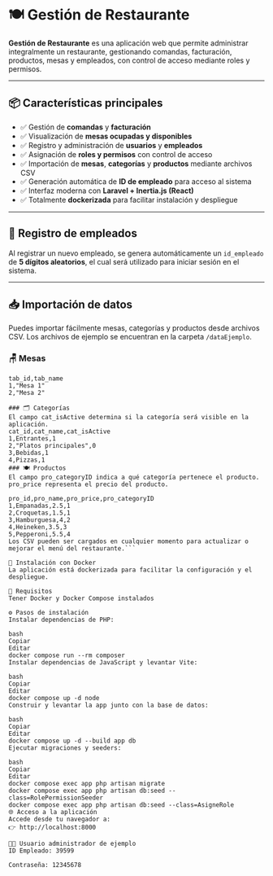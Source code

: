 # 🍽️ Gestión de Restaurante

**Gestión de Restaurante** es una aplicación web que permite administrar integralmente un restaurante, gestionando comandas, facturación, productos, mesas y empleados, con control de acceso mediante roles y permisos.

---

## 📦 Características principales

- ✅ Gestión de **comandas** y **facturación**
- ✅ Visualización de **mesas ocupadas y disponibles**
- ✅ Registro y administración de **usuarios** y **empleados**
- ✅ Asignación de **roles y permisos** con control de acceso
- ✅ Importación de **mesas**, **categorías** y **productos** mediante archivos CSV
- ✅ Generación automática de **ID de empleado** para acceso al sistema
- ✅ Interfaz moderna con **Laravel + Inertia.js (React)**
- ✅ Totalmente **dockerizada** para facilitar instalación y despliegue

---

## 👥 Registro de empleados

Al registrar un nuevo empleado, se genera automáticamente un `id_empleado` de **5 dígitos aleatorios**, el cual será utilizado para iniciar sesión en el sistema.

---

## 📥 Importación de datos

Puedes importar fácilmente mesas, categorías y productos desde archivos CSV. Los archivos de ejemplo se encuentran en la carpeta `/dataEjemplo`.

### 🪑 Mesas

```csv
tab_id,tab_name
1,"Mesa 1"
2,"Mesa 2"

### 🗂️ Categorías
El campo cat_isActive determina si la categoría será visible en la aplicación.
cat_id,cat_name,cat_isActive
1,Entrantes,1
2,"Platos principales",0
3,Bebidas,1
4,Pizzas,1
### 🍽️ Productos
El campo pro_categoryID indica a qué categoría pertenece el producto.
pro_price representa el precio del producto.

pro_id,pro_name,pro_price,pro_categoryID
1,Empanadas,2.5,1
2,Croquetas,1.5,1
3,Hamburguesa,4,2
4,Heineken,3.5,3
5,Pepperoni,5.5,4
Los CSV pueden ser cargados en cualquier momento para actualizar o mejorar el menú del restaurante.```

🐳 Instalación con Docker
La aplicación está dockerizada para facilitar la configuración y el despliegue.

🔧 Requisitos
Tener Docker y Docker Compose instalados

⚙️ Pasos de instalación
Instalar dependencias de PHP:

bash
Copiar
Editar
docker compose run --rm composer
Instalar dependencias de JavaScript y levantar Vite:

bash
Copiar
Editar
docker compose up -d node
Construir y levantar la app junto con la base de datos:

bash
Copiar
Editar
docker compose up -d --build app db
Ejecutar migraciones y seeders:

bash
Copiar
Editar
docker compose exec app php artisan migrate
docker compose exec app php artisan db:seed --class=RolePermissionSeeder
docker compose exec app php artisan db:seed --class=AsigneRole
🌐 Acceso a la aplicación
Accede desde tu navegador a:
👉 http://localhost:8000

👨‍💼 Usuario administrador de ejemplo
ID Empleado: 39599

Contraseña: 12345678
